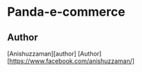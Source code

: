 # Panda-e-commerce
## Author 
[Anishuzzaman][author]
[Author][https://www.facebook.com/anishuzzaman/]

